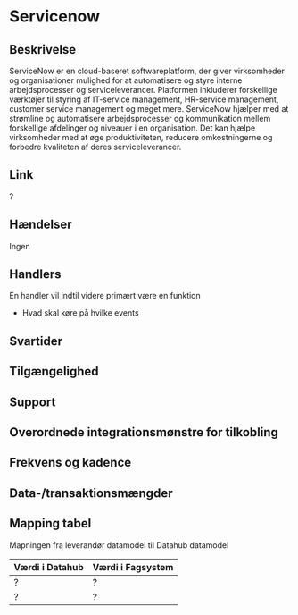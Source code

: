 # Servicenow

## Beskrivelse

ServiceNow er en cloud-baseret softwareplatform, der giver virksomheder og organisationer mulighed for at automatisere og styre interne arbejdsprocesser og serviceleverancer. Platformen inkluderer forskellige værktøjer til styring af IT-service management, HR-service management, customer service management og meget mere. ServiceNow hjælper med at strømline og automatisere arbejdsprocesser og kommunikation mellem forskellige afdelinger og niveauer i en organisation. Det kan hjælpe virksomheder med at øge produktiviteten, reducere omkostningerne og forbedre kvaliteten af deres serviceleverancer.

## Link

?

## Hændelser

Ingen

## Handlers

En handler vil indtil videre primært være en funktion

- Hvad skal køre på hvilke events

## Svartider

## Tilgængelighed

## Support

## Overordnede integrationsmønstre for tilkobling

## Frekvens og kadence

## Data-/transaktionsmængder

## Mapping tabel

Mapningen fra leverandør datamodel til Datahub datamodel

| Værdi i Datahub | Værdi i Fagsystem |
| --------------- | ----------------- |
| ?               | ?                 |
| ?               | ?                 |
